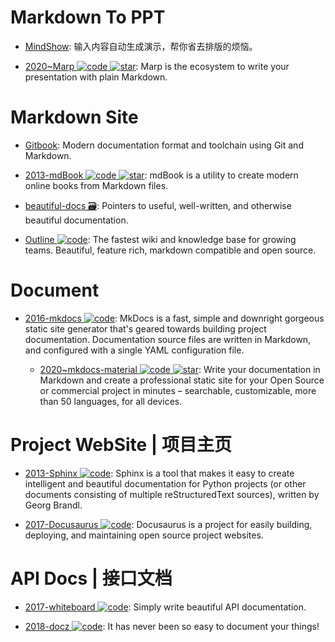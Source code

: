 # Markdown To PPT

- [MindShow](https://www.mindshow.fun/#/home): 输入内容自动生成演示，帮你省去排版的烦恼。

- [2020~Marp ![code](https://ng-tech.icu/assets/code.svg) ![star](https://img.shields.io/github/stars/marp-team/marp)](https://github.com/marp-team/marp): Marp is the ecosystem to write your presentation with plain Markdown.

# Markdown Site

- [Gitbook](https://github.com/GitbookIO/gitbook): Modern documentation format and toolchain using Git and Markdown.

- [2013-mdBook ![code](https://ng-tech.icu/assets/code.svg) ![star](https://img.shields.io/github/stars/rust-lang/mdBook)](https://github.com/rust-lang/mdBook): mdBook is a utility to create modern online books from Markdown files.

- [beautiful-docs 🗃️](https://github.com/PharkMillups/beautiful-docs): Pointers to useful, well-written, and otherwise beautiful documentation.

- [Outline ![code](https://ng-tech.icu/assets/code.svg)](https://github.com/outline/outline): The fastest wiki and knowledge base for growing teams. Beautiful, feature rich, markdown compatible and open source.

# Document

- [2016-mkdocs ![code](https://ng-tech.icu/assets/code.svg)](https://github.com/mkdocs/mkdocs/): MkDocs is a fast, simple and downright gorgeous static site generator that's geared towards building project documentation. Documentation source files are written in Markdown, and configured with a single YAML configuration file.

  - [2020~mkdocs-material ![code](https://ng-tech.icu/assets/code.svg) ![star](https://img.shields.io/github/stars/squidfunk/mkdocs-material)](https://github.com/squidfunk/mkdocs-material): Write your documentation in Markdown and create a professional static site for your Open Source or commercial project in minutes – searchable, customizable, more than 50 languages, for all devices.

# Project WebSite | 项目主页

- [2013-Sphinx ![code](https://ng-tech.icu/assets/code.svg)](https://github.com/sphinx-doc/sphinx): Sphinx is a tool that makes it easy to create intelligent and beautiful documentation for Python projects (or other documents consisting of multiple reStructuredText sources), written by Georg Brandl.

- [2017-Docusaurus ![code](https://ng-tech.icu/assets/code.svg)](https://parg.co/UtL): Docusaurus is a project for easily building, deploying, and maintaining open source project websites.

# API Docs | 接口文档

- [2017-whiteboard ![code](https://ng-tech.icu/assets/code.svg)](https://github.com/mpociot/whiteboard): Simply write beautiful API documentation.

- [2018-docz ![code](https://ng-tech.icu/assets/code.svg)](https://github.com/pedronauck/docz): It has never been so easy to document your things!
